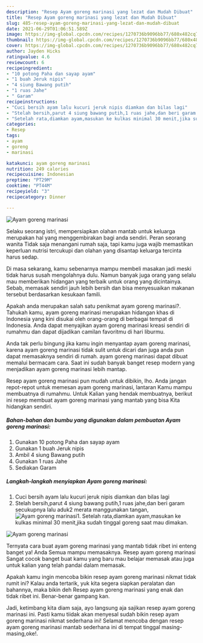 ```yaml
---
description: "Resep Ayam goreng marinasi yang lezat dan Mudah Dibuat"
title: "Resep Ayam goreng marinasi yang lezat dan Mudah Dibuat"
slug: 485-resep-ayam-goreng-marinasi-yang-lezat-dan-mudah-dibuat
date: 2021-06-29T01:06:51.589Z
image: https://img-global.cpcdn.com/recipes/1270736b9096bb77/680x482cq70/ayam-goreng-marinasi-foto-resep-utama.jpg
thumbnail: https://img-global.cpcdn.com/recipes/1270736b9096bb77/680x482cq70/ayam-goreng-marinasi-foto-resep-utama.jpg
cover: https://img-global.cpcdn.com/recipes/1270736b9096bb77/680x482cq70/ayam-goreng-marinasi-foto-resep-utama.jpg
author: Jayden Hicks
ratingvalue: 4.6
reviewcount: 6
recipeingredient:
- "10 potong Paha dan sayap ayam"
- "1 buah Jeruk nipis"
- "4 siung Bawang putih"
- "1 ruas Jahe"
- " Garam"
recipeinstructions:
- "Cuci bersih ayam lalu kucuri jeruk nipis diamkan dan bilas lagi"
- "Stelah bersih,parut 4 siung bawang putih,1 ruas jahe,dan beri garam secukupnya lalu aduk2 merata manggunakan tangan,"
- "Setelah rata,diamkan ayam,masukan ke kulkas minimal 30 menit,jika sudah tinggal goreng saat mau dimakan."
categories:
- Resep
tags:
- ayam
- goreng
- marinasi

katakunci: ayam goreng marinasi 
nutrition: 249 calories
recipecuisine: Indonesian
preptime: "PT29M"
cooktime: "PT44M"
recipeyield: "3"
recipecategory: Dinner

---
```



![Ayam goreng marinasi](https://img-global.cpcdn.com/recipes/1270736b9096bb77/680x482cq70/ayam-goreng-marinasi-foto-resep-utama.jpg)

Selaku seorang istri, mempersiapkan olahan mantab untuk keluarga merupakan hal yang menggembirakan bagi anda sendiri. Peran seorang  wanita Tidak saja menangani rumah saja, tapi kamu juga wajib memastikan keperluan nutrisi tercukupi dan olahan yang disantap keluarga tercinta harus sedap.

Di masa  sekarang, kamu sebenarnya mampu membeli masakan jadi meski tidak harus susah mengolahnya dulu. Namun banyak juga orang yang selalu mau memberikan hidangan yang terbaik untuk orang yang dicintainya. Sebab, memasak sendiri jauh lebih bersih dan bisa menyesuaikan makanan tersebut berdasarkan kesukaan famili. 



Apakah anda merupakan salah satu penikmat ayam goreng marinasi?. Tahukah kamu, ayam goreng marinasi merupakan hidangan khas di Indonesia yang kini disukai oleh orang-orang di berbagai tempat di Indonesia. Anda dapat menyajikan ayam goreng marinasi kreasi sendiri di rumahmu dan dapat dijadikan camilan favoritmu di hari liburmu.

Anda tak perlu bingung jika kamu ingin menyantap ayam goreng marinasi, karena ayam goreng marinasi tidak sulit untuk dicari dan juga anda pun dapat memasaknya sendiri di rumah. ayam goreng marinasi dapat dibuat memalui bermacam cara. Saat ini sudah banyak banget resep modern yang menjadikan ayam goreng marinasi lebih mantap.

Resep ayam goreng marinasi pun mudah untuk dibikin, lho. Anda jangan repot-repot untuk memesan ayam goreng marinasi, lantaran Kamu mampu membuatnya di rumahmu. Untuk Kalian yang hendak membuatnya, berikut ini resep membuat ayam goreng marinasi yang mantab yang bisa Kita hidangkan sendiri.

<!--inarticleads1-->

##### Bahan-bahan dan bumbu yang digunakan dalam pembuatan Ayam goreng marinasi:

1. Gunakan 10 potong Paha dan sayap ayam
1. Gunakan 1 buah Jeruk nipis
1. Ambil 4 siung Bawang putih
1. Gunakan 1 ruas Jahe
1. Sediakan  Garam




<!--inarticleads2-->

##### Langkah-langkah menyiapkan Ayam goreng marinasi:

1. Cuci bersih ayam lalu kucuri jeruk nipis diamkan dan bilas lagi
1. Stelah bersih,parut 4 siung bawang putih,1 ruas jahe,dan beri garam secukupnya lalu aduk2 merata manggunakan tangan,
<img src="https://img-global.cpcdn.com/steps/316fcdde242a5e79/160x128cq70/ayam-goreng-marinasi-langkah-memasak-2-foto.jpg" alt="Ayam goreng marinasi">1. Setelah rata,diamkan ayam,masukan ke kulkas minimal 30 menit,jika sudah tinggal goreng saat mau dimakan.
<img src="https://img-global.cpcdn.com/steps/179395c79465e47c/160x128cq70/ayam-goreng-marinasi-langkah-memasak-3-foto.jpg" alt="Ayam goreng marinasi">



Ternyata cara buat ayam goreng marinasi yang mantab tidak ribet ini enteng banget ya! Anda Semua mampu memasaknya. Resep ayam goreng marinasi Sangat cocok banget buat kamu yang baru mau belajar memasak atau juga untuk kalian yang telah pandai dalam memasak.

Apakah kamu ingin mencoba bikin resep ayam goreng marinasi nikmat tidak rumit ini? Kalau anda tertarik, yuk kita segera siapkan peralatan dan bahannya, maka bikin deh Resep ayam goreng marinasi yang enak dan tidak ribet ini. Benar-benar gampang kan. 

Jadi, ketimbang kita diam saja, ayo langsung aja sajikan resep ayam goreng marinasi ini. Pasti kamu tiidak akan menyesal sudah bikin resep ayam goreng marinasi nikmat sederhana ini! Selamat mencoba dengan resep ayam goreng marinasi mantab sederhana ini di tempat tinggal masing-masing,oke!.


